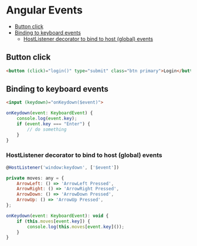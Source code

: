 # Angular Events

<!-- TOC -->

- [Button click](#button-click)
- [Binding to keyboard events](#binding-to-keyboard-events)
    - [HostListener decorator to bind to host (global) events](#hostlistener-decorator-to-bind-to-host-global-events)

<!-- /TOC -->

<a id="markdown-button-click" name="button-click"></a>

## Button click

```html
<button (click)="login()" type="submit" class="btn primary">Login</button>
```


<a id="markdown-binding-to-keyboard-events" name="binding-to-keyboard-events"></a>

## Binding to keyboard events

```html
<input (keydown)="onKeydown($event)">
```

```js
onKeydown(event: KeyboardEvent) {
    console.log(event.key);
    if (event.key === "Enter") {
        // do something
    }
}
```

<a id="markdown-hostlistener-decorator-to-bind-to-host-global-events" name="hostlistener-decorator-to-bind-to-host-global-events"></a>

### HostListener decorator to bind to host (global) events

```js
@HostListener('window:keydown', ['$event'])

private moves: any = {
    ArrowLeft: () => 'ArrowLeft Pressed',
    ArrowRight: () => 'ArrowRight Pressed',
    ArrowDown: () => 'ArrowDown Pressed',
    ArrowUp: () => 'ArrowUp Pressed',
};

onKeydown(event: KeyboardEvent): void {
    if (this.moves[event.key]) {
        console.log(this.moves[event.key]());
    }
}
```


<!-- ```html
<input type="text" name="username" [(ngModel)]="username">
``` -->

